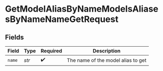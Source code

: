 # GetModelAliasByNameModelsAliasesByNameNameGetRequest


## Fields

| Field                              | Type                               | Required                           | Description                        |
| ---------------------------------- | ---------------------------------- | ---------------------------------- | ---------------------------------- |
| `name`                             | *str*                              | :heavy_check_mark:                 | The name of the model alias to get |
